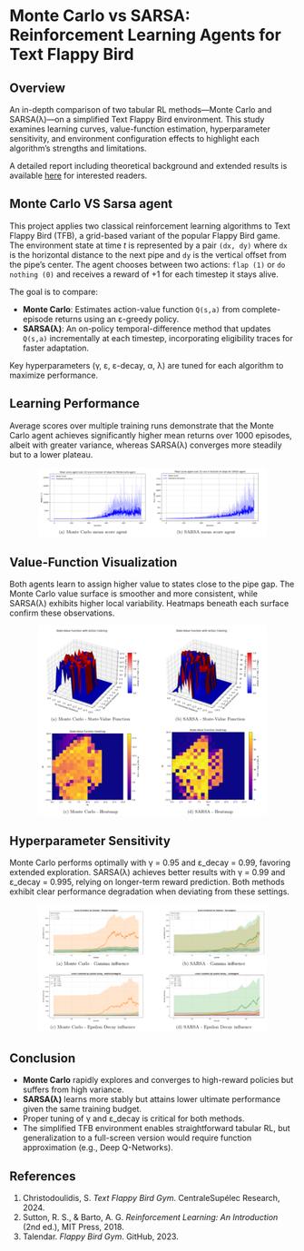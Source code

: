 # Monte Carlo vs SARSA: Reinforcement Learning Agents for Text Flappy Bird

## Overview

An in-depth comparison of two tabular RL methods—Monte Carlo and SARSA(λ)—on a simplified Text Flappy Bird environment. This study examines learning curves, value-function estimation, hyperparameter sensitivity, and environment configuration effects to highlight each algorithm’s strengths and limitations.

A detailed report including theoretical background and extended results is available [here](https://github.com/MariusDragic/RL4Flap/blob/main/RL4Flap_Monte_VS_Sarsa.pdf) for interested readers.

## Monte Carlo VS Sarsa agent

This project applies two classical reinforcement learning algorithms to Text Flappy Bird (TFB), a grid-based variant of the popular Flappy Bird game. The environment state at time _t_ is represented by a pair `(dx, dy)` where `dx` is the horizontal distance to the next pipe and `dy` is the vertical offset from the pipe’s center. The agent chooses between two actions: `flap (1)` or `do nothing (0)` and receives a reward of +1 for each timestep it stays alive. 

The goal is to compare:

- **Monte Carlo**: Estimates action-value function `Q(s,a)` from complete-episode returns using an ε-greedy policy.
- **SARSA(λ)**: An on-policy temporal-difference method that updates `Q(s,a)` incrementally at each timestep, incorporating eligibility traces for faster adaptation.

Key hyperparameters (γ, ε, ε-decay, α, λ) are tuned for each algorithm to maximize performance.

## Learning Performance

Average scores over multiple training runs demonstrate that the Monte Carlo agent achieves significantly higher mean returns over 1000 episodes, albeit with greater variance, whereas SARSA(λ) converges more steadily but to a lower plateau.

<p align="center">
  <img src="images/perf_comp.png" alt="Performances comparison" width="80%">
</p>

## Value-Function Visualization

Both agents learn to assign higher value to states close to the pipe gap. The Monte Carlo value surface is smoother and more consistent, while SARSA(λ) exhibits higher local variability. Heatmaps beneath each surface confirm these observations.

<p align="center">
  <img src="images/state_value.png" alt="State-value comparison" width="80%">
</p>


## Hyperparameter Sensitivity

Monte Carlo performs optimally with γ = 0.95 and ε_decay = 0.99, favoring extended exploration. SARSA(λ) achieves better results with γ = 0.99 and ε_decay = 0.995, relying on longer-term reward prediction. Both methods exhibit clear performance degradation when deviating from these settings.

<p align="center">
  <img src="images/hyperparameters.png" alt="Hyperparameter influence" width="80%">
</p>

## Conclusion

- **Monte Carlo** rapidly explores and converges to high-reward policies but suffers from high variance.
- **SARSA(λ)** learns more stably but attains lower ultimate performance given the same training budget.
- Proper tuning of γ and ε_decay is critical for both methods.
- The simplified TFB environment enables straightforward tabular RL, but generalization to a full-screen version would require function approximation (e.g., Deep Q-Networks).

## References

1. Christodoulidis, S. *Text Flappy Bird Gym*. CentraleSupélec Research, 2024.  
2. Sutton, R. S., & Barto, A. G. *Reinforcement Learning: An Introduction* (2nd ed.), MIT Press, 2018.  
3. Talendar. *Flappy Bird Gym*. GitHub, 2023.  


